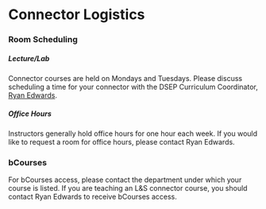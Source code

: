 # Connector Logistics

### Room Scheduling

##### Lecture/Lab

Connector courses are held on Mondays and Tuesdays. Please discuss scheduling a time for your connector with the DSEP Curriculum Coordinator, [Ryan Edwards](mailto:ryanedw@berkeley.edu).

##### Office Hours

Instructors generally hold office hours for one hour each week. If you would like to request a room for office hours, please contact Ryan Edwards.

### bCourses

For bCourses access, please contact the department under which your course is listed. If you are teaching an L&S connector course, you should contact Ryan Edwards to receive bCourses access.

